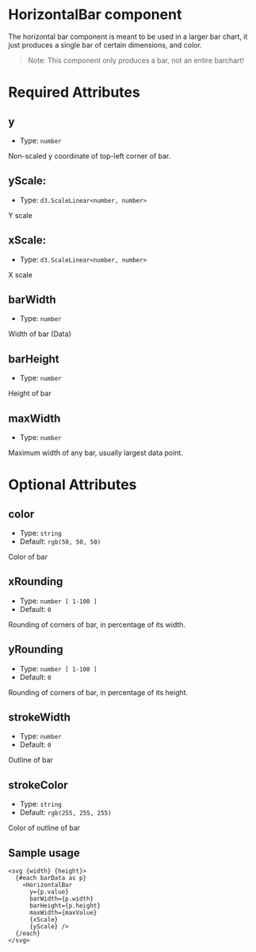 # HorizontalBar component

The horizontal bar component is meant to be used in a larger bar chart, it just produces a single bar of certain dimensions, and color.

> Note: This component only produces a bar, not an entire barchart!

# Required Attributes

## y

- Type: `number`

Non-scaled y coordinate of top-left corner of bar.

## yScale:

- Type: `d3.ScaleLinear<number, number>`

Y scale

## xScale:

- Type: `d3.ScaleLinear<number, number>`

X scale

## barWidth

- Type: `number`

Width of bar (Data)

## barHeight

- Type: `number`

Height of bar

## maxWidth

- Type: `number`

Maximum width of any bar, usually largest data point.

# Optional Attributes

## color

- Type: `string`
- Default: `rgb(50, 50, 50)`

Color of bar

## xRounding

- Type: `number [ 1-100 ]`
- Default: `0`

Rounding of corners of bar, in percentage of its width.

## yRounding

- Type: `number [ 1-100 ]`
- Default: `0`

Rounding of corners of bar, in percentage of its height.

## strokeWidth

- Type: `number`
- Default: `0`

Outline of bar

## strokeColor

- Type: `string`
- Default: `rgb(255, 255, 255)`

Color of outline of bar

## Sample usage

```svelte
<svg {width} {height}>
  {#each barData as p}
    <HorizontalBar
      y={p.value}
      barWidth={p.width}
      barHeight={p.height}
      maxWidth={maxValue}
      {xScale}
      {yScale} />
  {/each}
</svg>
```
